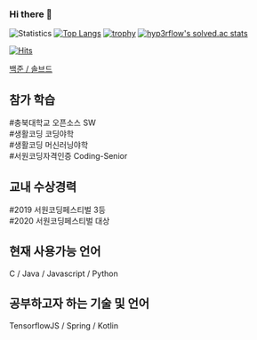 ### Hi there 👋

![Statistics](https://github-readme-stats.vercel.app/api?username=lms0806&show_icons=true)
[![Top Langs](https://github-readme-stats.vercel.app/api/top-langs/?username=lms0806&layout=compact&langs_count=8)](https://github.com/anuraghazra/github-readme-stats)
[![trophy](https://github-profile-trophy.vercel.app/?username=lms0806&theme=chalk&row=1&column=7)](https://github.com/ryo-ma/github-profile-trophy)
[![hyp3rflow's solved.ac stats](https://github-readme-solvedac.hyp3rflow.vercel.app/api/?handle=lms0806)](https://solved.ac/profile/lms0806)

[![Hits](https://hits.seeyoufarm.com/api/count/incr/badge.svg?url=https%3A%2F%2Fgithub.com%2Flms0806)](https://hits.seeyoufarm.com)

<a href="https://www.acmicpc.net/user/lms0806">백준 / </a>
<a href="https://solved.ac/profile/lms0806">솔브드</a>

<h2>참가 학습</h2>
#충북대학교 오픈소스 SW <br>
#생활코딩 코딩야학 <br>
#생활코딩 머신러닝야학 <br>
#서원코딩자격인증 Coding-Senior <br>

<h2>교내 수상경력</h2>
#2019 서원코딩페스티벌 3등 <br>
#2020 서원코딩페스티벌 대상 <br>

<h2>현재 사용가능 언어</h2>
C / Java / Javascript / Python

<h2>공부하고자 하는 기술 및 언어</h2>
TensorflowJS / Spring / Kotlin

<!--
**lms0806/lms0806** is a ✨ _special_ ✨ repository because its `README.md` (this file) appears on your GitHub profile.

Here are some ideas to get you started:

- 🔭 I’m currently working on ...
- 🌱 I’m currently learning ...
- 👯 I’m looking to collaborate on ...
- 🤔 I’m looking for help with ...
- 💬 Ask me about ...
- 📫 How to reach me: ...
- 😄 Pronouns: ...
- ⚡ Fun fact: ...
-->
